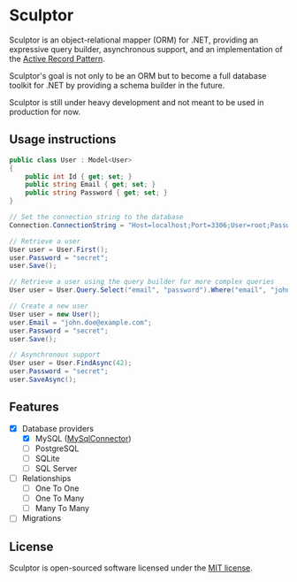 # Sculptor

Sculptor is an object-relational mapper (ORM) for .NET, providing an expressive query builder, asynchronous support, and an implementation of the [Active Record Pattern](https://en.wikipedia.org/wiki/Active_record_pattern).

Sculptor's goal is not only to be an ORM but to become a full database toolkit for .NET by providing a schema builder in the future.

Sculptor is still under heavy development and not meant to be used in production for now.

## Usage instructions

```csharp
public class User : Model<User>
{
    public int Id { get; set; }
    public string Email { get; set; }
    public string Password { get; set; }
}

// Set the connection string to the database
Connection.ConnectionString = "Host=localhost;Port=3306;User=root;Password=secret;Database=database";

// Retrieve a user
User user = User.First();
user.Password = "secret";
user.Save();

// Retrieve a user using the query builder for more complex queries
User user = User.Query.Select("email", "password").Where("email", "john.doe@example.com").First();

// Create a new user
User user = new User();
user.Email = "john.doe@example.com";
user.Password = "secret";
user.Save();

// Asynchronous support
User user = User.FindAsync(42);
user.Password = "secret";
user.SaveAsync();
```

## Features

- [x] Database providers
    - [x] MySQL ([MySqlConnector](https://mysqlconnector.net/))
    - [ ] PostgreSQL
    - [ ] SQLite
    - [ ] SQL Server
- [ ] Relationships
    - [ ] One To One
    - [ ] One To Many
    - [ ] Many To Many
- [ ] Migrations

## License

Sculptor is open-sourced software licensed under the [MIT license](https://opensource.org/licenses/MIT).